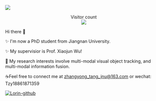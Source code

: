 <a href=#><img src="https://github.com/Zhangyong-Tang/Zhangyong-Tang/blob/output/github-contribution-grid-snake.svg"></a>
<p align="center"> 
  Visitor count<br>
  <img src="https://profile-counter.glitch.me/Zhangyong-Tang/count.svg" />
</p>


Hi there 👋

✨ I'm now a PhD student from Jiangnan University.

✨ My supervisior is Prof. Xiaojun Wu!

🔭 My research interests involve multi-modal visual object tracking, and multi-modal information fusion.

☕Feel free to connect me at zhangyong_tang_jnu@163.com or wechat: Tzy18861871359

[![Lorin-github](https://github-readme-stats.vercel.app/api?username=Zhangyong-Tang)](https://github.com/anuraghazra/github-readme-stats)
